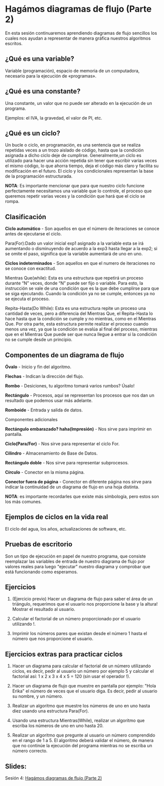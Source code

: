 Hagámos diagramas de flujo (Parte 2)
===
En esta sesión continuaremos aprendiendo diagramas de flujo sencillos los cuales nos ayudan a representar de manera gráfica nuestros algoritmos escritos.

¿Qué es una variable?
--
Variable (programación), espacio de memoria de un computadora, necesario para la ejecución de «programas».


¿Qué es una constante?
--
Una constante, un valor que no puede ser alterado en la ejecución de un programa.

Ejemplos: el IVA, la gravedad, el valor de PI, etc.


¿Qué es un ciclo?
--
Un bucle o ciclo, en programación, es una sentencia que se realiza repetidas veces a un trozo aislado de código, hasta que la condición asignada a dicho ciclo deje de cumplirse. Generalmente,un ciclo es utilizado para hacer una acción repetida sin tener que escribir varias veces el mismo código, lo que ahorra tiempo, deja el código más claro y facilita su modificación en el futuro. El ciclo y los condicionales representan la base de la programación estructurada.

**NOTA**: Es importante mencionar que para que nuestro ciclo funcione perfectamente necesitamos una variable que lo controle, el proceso que queremos repetir varias veces y la condición que hará que el ciclo se rompa.

Clasificación 
--
**Ciclo automático** - Son aquellos en que el número de iteraciones se conoce antes de ejecutarse el ciclo.

Para(For):Dado un valor inicial exp1 asignado a la variable esta se irá aumentando o disminuyendo de acuerdo a la exp3 hasta llegar a la exp2; si se omite el paso, significa que la variable aumentará de uno en uno.

**Ciclos indeterminados** - Son aquellos en que el numero de iteraciones no se conoce con exactitud.

Mientras Que(while): Esta es una estructura que repetirá un proceso durante “N” veces, donde “N” puede ser fijo o variable. Para esto, la instrucción se vale de una condición que es la que debe cumplirse para que se siga ejecutando. Cuando la condición ya no se cumple, entonces ya no se ejecuta el proceso. 

Repita-Hasta(Do While): Esta es una estructura repite un proceso una cantidad de veces, pero a diferencia del Mientras Que, el Repita-Hasta lo hace hasta que la condición se cumple y no mientras, como en el Mientras Que. Por otra parte, esta estructura permite realizar el proceso cuando menos una vez, ya que la condición se evalúa al final del proceso, mientras que en el Mientras Que puede ser que nunca llegue a entrar si la condición no se cumple desde un principio. 

Componentes de un diagrama de flujo
--
**Óvalo** - Inicio y fin del algoritmo.

**Flechas** - Indican la dirección del flujo.

**Rombo** - Desiciones, tu algoritmo tomará varios rumbos? Úsalo!

**Rectángulo** - Procesos, aquí se representan los procesos que nos dan un resultado que podemos usar más adelante.

**Romboide** - Entrada y salida de datos.

Componentes adicionales

**Rectángulo embarazado? haha(Impresión)** - Nos sirve para imprimir en pantalla.

**Ciclo(Para/For)** - Nos sirve para representar el ciclo For.

**Cilindro** - Almacenamiento de Base de Datos.

**Rectángulo doble** - Nos sirve para representar subprocesos.

**Círculo** - Conector en la misma página.

**Conector fuera de página** - Conector en diferente página nos sirve para indicar la continuidad de un diagrama de flujo en una hoja distinta.


**NOTA**: es importante recordarles que existe más símbología, pero estos son los más comunes.


Ejemplos de ciclos en la vida real
--
El ciclo del agua, los años, actualizaciones de software, etc.


Pruebas de escritorio
--
Son un tipo de ejecución en papel de nuestro programa, que consiste reemplazar las variables de entrada de nuestro diagrama de flujo por valores reales para luego "ejecutar" nuestro diagrama y comprobar que está funcionando como esperamos.


Ejercicios
--
1. (Ejercicio previo) Hacer un diagrama de flujo para saber el área de un triángulo, requerimos que el usuario nos proporcione la base y la altura! Mostrar el resultado al usuario.

2. Calcular el factorial de un número proporcionado por el usuario utilizando !.

3. Imprimir los números pares que existan desde el número 1 hasta el número que nos proporcione el usuario.


Ejercicios extras para practicar ciclos
--
1. Hacer un diagrama para calcular el factorial de un número utilizando ciclos, es decir, pedir al usuario un número por ejemplo 5 y calcular el factorial así: 1 x 2 x 3 x 4 x 5 = 120 (sin usar el operador !).

2. Hacer un diagrama de flujo que muestre en pantalla por ejemplo: "Hola Erika" el número de veces que el usuario diga. Es decir, pedir al usuario su nombre, y un número.

3. Realizar un algoritmo que muestre los números de uno en uno hasta diez usando una estructura Para(For). 

4. Usando una estructura Mientras(While), realizar un algoritmo que escriba los números de uno en uno hasta 20.

5. Realizar un algoritmo que pregunte al usuario un número comprendido en el rango de 1 a 5. El algoritmo deberá validar el número, de manera que no continúe la ejecución del programa mientras no se escriba un número correcto. 

Slides:
--
Sesión 4: [Hagámos diagramas de flujo (Parte 2)](https://www.haikudeck.com/baby-steps-education-presentation-0dtEZkN01Z)
